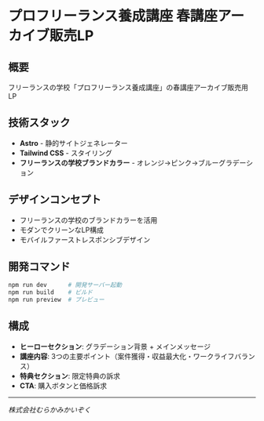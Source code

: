 # プロフリーランス養成講座 春講座アーカイブ販売LP

## 概要
フリーランスの学校「プロフリーランス養成講座」の春講座アーカイブ販売用LP

## 技術スタック
- **Astro** - 静的サイトジェネレーター
- **Tailwind CSS** - スタイリング
- **フリーランスの学校ブランドカラー** - オレンジ→ピンク→ブルーグラデーション

## デザインコンセプト
- フリーランスの学校のブランドカラーを活用
- モダンでクリーンなLP構成
- モバイルファーストレスポンシブデザイン

## 開発コマンド
```bash
npm run dev      # 開発サーバー起動
npm run build    # ビルド
npm run preview  # プレビュー
```

## 構成
- **ヒーローセクション**: グラデーション背景 + メインメッセージ
- **講座内容**: 3つの主要ポイント（案件獲得・収益最大化・ワークライフバランス）
- **特典セクション**: 限定特典の訴求
- **CTA**: 購入ボタンと価格訴求

---
*株式会社むらかみかいぞく*
